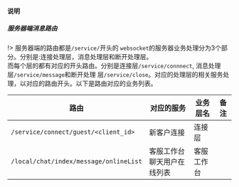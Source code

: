 #### 说明 

##### 服务器端消息路由
!> 服务器端的路由都是`/service/`开头的
`websocket`的服务器业务处理分为3个部分。分别是:连接处理层，消息处理层和断开处理层。  
而每个层的都有对应的开头路由。分别是连接层`/service/connnect`, 消息处理层`/service/message`和断开处理
层`/service/close`。对应的处理层的相关服务处理，以对应的路由开头。以下是路由对应的业务列表。

| 路由                                 | 对应的服务 | 业务层名 | 备注 |
| ---                                  | ---        | ---      | ---  |
| `/service/connect/guest/<client_id>` | 新客户连接 | 连接层   |      |
| `/local/chat/index/message/onlineList` |  客服工作台聊天用户在线列表 |   客服工作台   |      |
